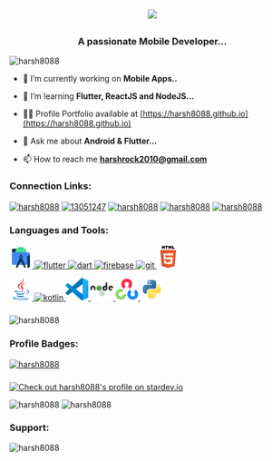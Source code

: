 
<h1 align="center">
  <a href="https://git.io/typing-svg">
    <img src="https://readme-typing-svg.herokuapp.com/?lines=Hi+👋;This+is+Harsh...;Nice+to+meet+you!&center=true&size=30">
  </a>
</h1>

<h3 align="center"> A passionate Mobile Developer...</h3>

<p align="left"><img src="https://komarev.com/ghpvc/?username=harsh8088&label=Profile%20views&color=0e75b6&style=flat" alt="harsh8088" /></p>


- 🔭 I’m currently working on **Mobile Apps..**

- 🌱 I’m learning **Flutter, ReactJS and NodeJS...**

- 👨‍💻 Profile Portfolio available at [https://harsh8088.github.io](https://harsh8088.github.io)

- 💬 Ask me about **Android & Flutter...**

- 📫 How to reach me **harshrock2010@gmail.com**



<h3 align="left">Connection Links:</h3>

<p align="left">
<a href="https://linkedin.com/in/harshbangari" target="blank"><img align="center" src="https://raw.githubusercontent.com/rahuldkjain/github-profile-readme-generator/master/src/images/icons/Social/linked-in-alt.svg" alt="harsh8088" height="30" width="40" /></a>
<a href="https://stackoverflow.com/users/4623392/harsh-bangari" target="blank"><img align="center" src="https://raw.githubusercontent.com/rahuldkjain/github-profile-readme-generator/master/src/images/icons/Social/stack-overflow.svg" alt="13051247" height="30" width="40" /></a>
<a href="https://medium.com/@harshrock2010" target="blank"><img align="center" src="https://raw.githubusercontent.com/rahuldkjain/github-profile-readme-generator/master/src/images/icons/Social/medium.svg" alt="harsh8088" height="30" width="40" /></a>
<a href="https://www.codewars.com/users/harsh8088" target="blank"><img align="center" src="https://www.codewars.com/packs/assets/logo.f607a0fb.svg" alt="harsh8088" height="30" width="40" /></a>
<a href="https://leetcode.com/harsh8088/" target="blank"><img align="center" src="https://leetcode.com/static/images/LeetCode_logo_rvs.png" alt="harsh8088" height="35" width="35" /></a>
</p>




<h3 align="left">Languages and Tools: </h3>

<p align="left"> 
  <a href="https://developer.android.com" target="_blank"> 
  <img src="https://github.com/devicons/devicon/blob/master/icons/androidstudio/androidstudio-original.svg" alt="android" width="40" height="40"/> </a>
    <a href="https://flutter.dev" target="_blank"> <img src="https://www.vectorlogo.zone/logos/flutterio/flutterio-icon.svg" alt="flutter" width="40" height="40"/> </a>
  <a href="https://dart.dev" target="_blank"> <img src="https://www.vectorlogo.zone/logos/dartlang/dartlang-icon.svg" alt="dart" width="40" height="40"/> </a> 
  <a href="https://firebase.google.com/" target="_blank"> <img src="https://www.vectorlogo.zone/logos/firebase/firebase-icon.svg" alt="firebase" width="40" height="40"/> </a>
  <a href="https://git-scm.com/" target="_blank"> <img src="https://www.vectorlogo.zone/logos/git-scm/git-scm-icon.svg" alt="git" width="40" height="40"/> </a>
  <a href="https://www.w3.org/html/" target="_blank"> <img src="https://raw.githubusercontent.com/devicons/devicon/master/icons/html5/html5-original-wordmark.svg" alt="html5" width="40" height="40"/> </a>
  
  <a href="https://www.java.com" target="_blank"> <img src="https://raw.githubusercontent.com/devicons/devicon/master/icons/java/java-original.svg" alt="java" width="40" height="40"/> </a>
  <a href="https://kotlinlang.org" target="_blank"> <img src="https://www.vectorlogo.zone/logos/kotlinlang/kotlinlang-icon.svg" alt="kotlin" width="40" height="40"/> </a>
  <a href="https://code.visualstudio.com" target="_blank"> <img src="https://github.com/devicons/devicon/blob/master/icons/vscode/vscode-original.svg" alt="vscode" width="40" height="40"/> </a>
  <a href="https://nodejs.org" target="_blank"> <img src="https://raw.githubusercontent.com/devicons/devicon/master/icons/nodejs/nodejs-original-wordmark.svg" alt="nodejs" width="40" height="40"/> </a>
  <a href="https://opencv.org" target="_blank"> <img src="https://github.com/devicons/devicon/blob/master/icons/opencv/opencv-original.svg" alt="opencv" width="40" height="40"/> </a>
  <a href="https://www.python.org" target="_blank"> <img src="https://raw.githubusercontent.com/devicons/devicon/master/icons/python/python-original.svg" alt="python" width="40" height="40"/> </a>
</p>

<h3></h3>

<p align="left">
  <img src="https://github-readme-stats.vercel.app/api/top-langs?username=harsh8088&show_icons=true&locale=en&layout=compact" alt="harsh8088" />
</p>


<h3 align="left">Profile Badges:</h3>
<p align="left">
<a href="https://www.codewars.com/users/harsh8088" target="blank"><img align="center" src="https://www.codewars.com/users/harsh8088/badges/large" alt="harsh8088"  /></a>
</p>

<h3></h3>

<p align="left">
<a href="https://stardev.io/developers/harsh8088"><img alt="Check out harsh8088's profile on stardev.io" src="https://stardev.io/developers/harsh8088/badge/languages/locality.svg" /></a>
</p>

<p align="left">
  <img width="378em" src="https://github-readme-stats.vercel.app/api?username=harsh8088&show_icons=true&locale=en&theme=flag-india" alt="harsh8088"/>
  <img width="400em" src="https://github-readme-streak-stats.herokuapp.com/?user=harsh8088&theme=default" alt="harsh8088" />
</p>

<h3></h3>

<h3 align="left">Support:</h3>
<p align="left"><a href="https://www.buymeacoffee.com/harsh8088"> <img align="left" src="https://cdn.buymeacoffee.com/buttons/v2/default-yellow.png" height="50" width="210" alt="harsh8088" /></a></p>

